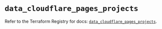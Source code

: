 # `data_cloudflare_pages_projects`

Refer to the Terraform Registry for docs: [`data_cloudflare_pages_projects`](https://registry.terraform.io/providers/cloudflare/cloudflare/5.7.0/docs/data-sources/pages_projects).
